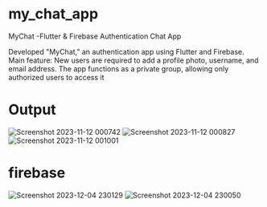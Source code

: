 # my_chat_app
MyChat -Flutter & Firebase Authentication Chat App

Developed "MyChat," an authentication app using Flutter and
Firebase.
Main feature: New users are required to add a profile photo,
username, and email address.
The app functions as a private group, allowing only authorized
users to access it

# Output

![Screenshot 2023-11-12 000742](https://github.com/Jitesh49/my_chat_app/assets/66079577/7e6c2762-61fc-4811-b8dd-0389704bcf49)
![Screenshot 2023-11-12 000827](https://github.com/Jitesh49/my_chat_app/assets/66079577/1c99b296-a381-404c-ba12-943dca1e7a89)
![Screenshot 2023-11-12 001001](https://github.com/Jitesh49/my_chat_app/assets/66079577/3ab89c78-4d04-447e-9724-9b57d0c609d7)

# firebase

![Screenshot 2023-12-04 230129](https://github.com/Jitesh49/my_chat_app/assets/66079577/37d890bc-8bc3-4cab-86fe-6c5af6027e0a)
![Screenshot 2023-12-04 230050](https://github.com/Jitesh49/my_chat_app/assets/66079577/6d539eb6-c83c-4344-8c7b-4bc27a14407b)
